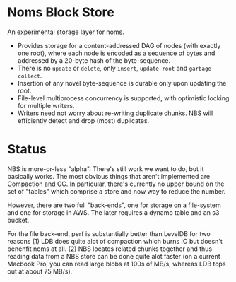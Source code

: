# Noms Block Store
An experimental storage layer for [noms](https://github.com/attic-labs/noms).

- Provides storage for a content-addressed DAG of nodes (with exactly one root), where each node is encoded as a sequence of bytes and addressed by a 20-byte hash of the byte-sequence.
- There is no `update` or `delete`, only `insert`, `update root` and `garbage collect`.
- Insertion of any novel byte-sequence is durable only upon updating the root.
- File-level multiprocess concurrency is supported, with optimistic locking for multiple writers.
- Writers need not worry about re-writing duplicate chunks. NBS will efficiently detect and drop (most) duplicates.

# Status
NBS is more-or-less "alpha". There's still work we want to do, but it basically works. The most obvious things that aren't implemented are Compaction and GC. In particular, there's currently no upper bound on the set of "tables" which comprise a store and now way to reduce the number.

However, there are two full "back-ends", one for storage on a file-system and one for storage in AWS. The later requires a dynamo table and an s3 bucket.

For the file back-end, perf is substantially better than LevelDB for two reasons (1) LDB does quite alot of compaction which burns IO but doesn't benenfit noms at all. (2) NBS locates related chunks together and thus reading data from a NBS store can be done quite alot faster (on a current Macbook Pro, you can read large blobs at 100s of MB/s, whereas LDB tops out at about 75 MB/s).
